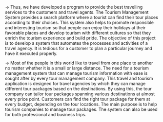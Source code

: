 -> Thus, we have developed a program to provide the best travelling services to the customers and travel agents. The Tourism Management System provides a search platform where a tourist can find their tour places according to their choices. This system also helps to promote responsible and interesting tourism so that people can enjoy their holidays at their favorable places and develop tourism with different cultures so that they enrich the tourism experience and build pride. The objective of this project is to develop a system that automates the processes and activities of a travel agency. It is tedious for a customer to plan a particular journey and have it executed properly.

-> Most of the people in this world like to travel from one place to another no matter whether it is a small or large distance. The need for a tourism management system that can manage tourism information with ease is sought after by every tour management company. This travel and tourism application is designed for travel agencies by which they can manage different tour packages based on the destinations. By using this, the tour company can tailor tour packages spanning various destinations at almost every price point. Customers can find the right tour package for them at every budget, depending on the tour locations. The main purpose is to help tourism companies to manage tour packages. The system can also be used for both professional and business trips.

